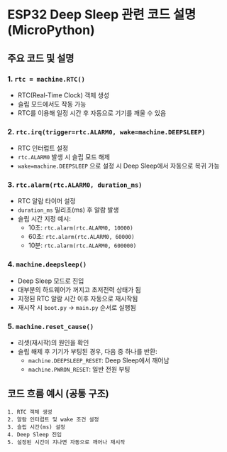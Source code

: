 # ESP32 Deep Sleep 관련 코드 설명 (MicroPython)

## 주요 코드 및 설명

### 1. `rtc = machine.RTC()`
- RTC(Real-Time Clock) 객체 생성
- 슬립 모드에서도 작동 가능
- RTC를 이용해 일정 시간 후 자동으로 기기를 깨울 수 있음


### 2. `rtc.irq(trigger=rtc.ALARM0, wake=machine.DEEPSLEEP)`
- RTC 인터럽트 설정
- `rtc.ALARM0` 발생 시 슬립 모드 해제
- `wake=machine.DEEPSLEEP` 으로 설정 시 Deep Sleep에서 자동으로 복귀 가능


### 3. `rtc.alarm(rtc.ALARM0, duration_ms)`
- RTC 알람 타이머 설정
- `duration_ms` 밀리초(ms) 후 알람 발생
- 슬립 시간 지정 예시:
  - 10초: `rtc.alarm(rtc.ALARM0, 10000)`
  - 60초: `rtc.alarm(rtc.ALARM0, 60000)`
  - 10분: `rtc.alarm(rtc.ALARM0, 600000)`


### 4. `machine.deepsleep()`
- Deep Sleep 모드로 진입
- 대부분의 하드웨어가 꺼지고 초저전력 상태가 됨
- 지정된 RTC 알람 시간 이후 자동으로 재시작됨
- 재시작 시 `boot.py` → `main.py` 순서로 실행됨


### 5. `machine.reset_cause()`
- 리셋(재시작)의 원인을 확인
- 슬립 해제 후 기기가 부팅된 경우, 다음 중 하나를 반환:
  - `machine.DEEPSLEEP_RESET`: Deep Sleep에서 깨어남
  - `machine.PWRON_RESET`: 일반 전원 부팅


## 코드 흐름 예시 (공통 구조)

```text
1. RTC 객체 생성
2. 알람 인터럽트 및 wake 조건 설정
3. 슬립 시간(ms) 설정
4. Deep Sleep 진입
5. 설정된 시간이 지나면 자동으로 깨어나 재시작
